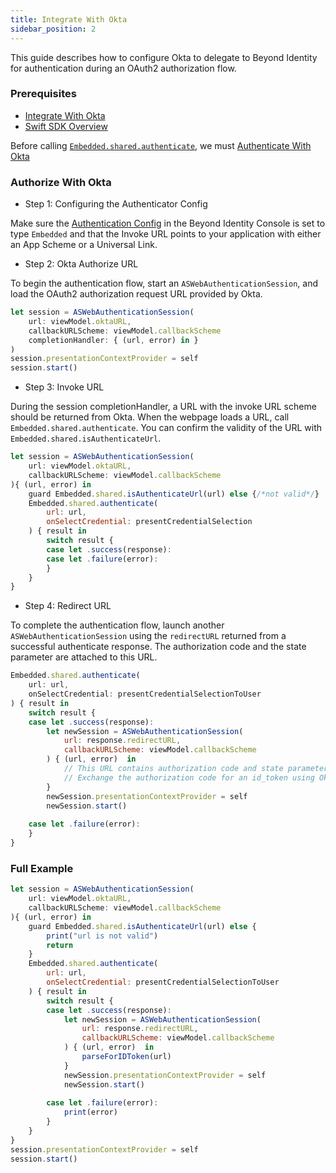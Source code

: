 ```yaml
---
title: Integrate With Okta
sidebar_position: 2
---
```


This guide describes how to configure Okta to delegate to Beyond Identity for authentication during an OAuth2 authorization flow.

### Prerequisites

 - [Integrate With Okta](../../sso-integrations/integrate-with-okta)
 - [Swift SDK Overview](overview)

Before calling [`Embedded.shared.authenticate`](overview#authentication), we must [Authenticate With Okta](integrate-with-okta#authorize-with-okta)

### Authorize With Okta

 - Step 1: Configuring the Authenticator Config

Make sure the [Authentication Config](../../platform-overview/authenticator-config#embedded) in the Beyond Identity Console is set to type `Embedded` and that the Invoke URL points to your application with either an App Scheme or a Universal Link.

 - Step 2: Okta Authorize URL

To begin the authentication flow, start an `ASWebAuthenticationSession`, and load the OAuth2 authorization request URL provided by Okta.

```javascript
let session = ASWebAuthenticationSession(
    url: viewModel.oktaURL,
    callbackURLScheme: viewModel.callbackScheme
    completionHandler: { (url, error) in }
)
session.presentationContextProvider = self
session.start()
```

 - Step 3: Invoke URL

During the session completionHandler, a URL with the invoke URL scheme should be returned from Okta. When the webpage loads a URL, call `Embedded.shared.authenticate`. You can confirm the validity of the URL with `Embedded.shared.isAuthenticateUrl`.

```javascript
let session = ASWebAuthenticationSession(
    url: viewModel.oktaURL,
    callbackURLScheme: viewModel.callbackScheme
){ (url, error) in
    guard Embedded.shared.isAuthenticateUrl(url) else {/*not valid*/}
    Embedded.shared.authenticate(
        url: url,
        onSelectCredential: presentCredentialSelection
    ) { result in
        switch result {
        case let .success(response):         
        case let .failure(error):
        }
    }
}
```

 - Step 4: Redirect URL

To complete the authentication flow, launch another `ASWebAuthenticationSession` using the `redirectURL` returned from a successful authenticate response. The authorization code and the state parameter are attached to this URL.

```javascript
Embedded.shared.authenticate(
    url: url,
    onSelectCredential: presentCredentialSelectionToUser
) { result in
    switch result {
    case let .success(response):
        let newSession = ASWebAuthenticationSession(
            url: response.redirectURL, 
            callbackURLScheme: viewModel.callbackScheme
        ) { (url, error)  in
            // This URL contains authorization code and state parameters
            // Exchange the authorization code for an id_token using Okta's token endpoint.
        }
        newSession.presentationContextProvider = self
        newSession.start()
                
    case let .failure(error):
    }
}
```

### Full Example

```javascript
let session = ASWebAuthenticationSession(
    url: viewModel.oktaURL,
    callbackURLScheme: viewModel.callbackScheme
){ (url, error) in
    guard Embedded.shared.isAuthenticateUrl(url) else { 
        print("url is not valid")
        return
    }
    Embedded.shared.authenticate(
        url: url,
        onSelectCredential: presentCredentialSelectionToUser
    ) { result in
        switch result {
        case let .success(response):
            let newSession = ASWebAuthenticationSession(
                url: response.redirectURL, 
                callbackURLScheme: viewModel.callbackScheme
            ) { (url, error)  in
                parseForIDToken(url)
            }
            newSession.presentationContextProvider = self
            newSession.start()
                    
        case let .failure(error):
            print(error)
        }
    }
}
session.presentationContextProvider = self
session.start()
```
